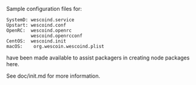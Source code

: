 Sample configuration files for:
```
SystemD: wescoind.service
Upstart: wescoind.conf
OpenRC:  wescoind.openrc
         wescoind.openrcconf
CentOS:  wescoind.init
macOS:    org.wescoin.wescoind.plist
```
have been made available to assist packagers in creating node packages here.

See doc/init.md for more information.
